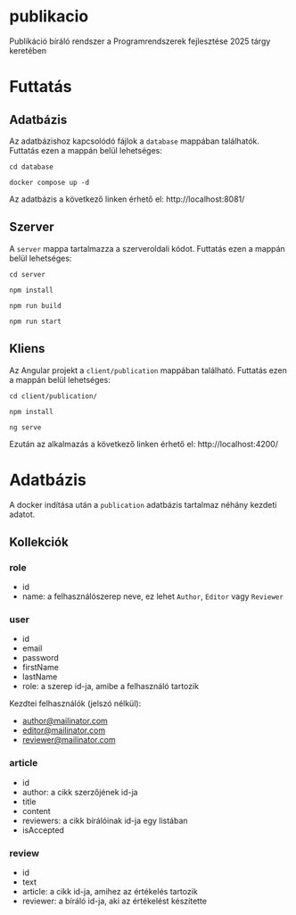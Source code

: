 # publikacio
Publikáció bíráló rendszer a Programrendszerek fejlesztése 2025 tárgy keretében

# Futtatás

## Adatbázis

Az adatbázishoz kapcsolódó fájlok a `database` mappában találhatók. Futtatás ezen a mappán belül lehetséges:

`cd database`

`docker compose up -d`

Az adatbázis a következő linken érhető el: http://localhost:8081/

## Szerver

A `server` mappa tartalmazza a szerveroldali kódot. Futtatás ezen a mappán belül lehetséges:

`cd server`

`npm install`

`npm run build`

`npm run start`

## Kliens

Az Angular projekt a `client/publication` mappában található. Futtatás ezen a mappán belül lehetséges:

`cd client/publication/`

`npm install`

`ng serve`

Ezután az alkalmazás a következő linken érhető el: http://localhost:4200/

# Adatbázis

A docker indítása után a `publication` adatbázis tartalmaz néhány kezdeti adatot.

## Kollekciók

### role

- id
- name: a felhasználószerep neve, ez lehet `Author`, `Editor` vagy `Reviewer`

### user

- id
- email
- password
- firstName
- lastName
- role: a szerep id-ja, amibe a felhasználó tartozik

Kezdtei felhasználók (jelszó nélkül):
- author@mailinator.com
- editor@mailinator.com
- reviewer@mailinator.com

### article

- id
- author: a cikk szerzőjének id-ja
- title
- content
- reviewers: a cikk bírálóinak id-ja egy listában
- isAccepted

### review

- id
- text
- article: a cikk id-ja, amihez az értékelés tartozik
- reviewer: a bíráló id-ja, aki az értékelést készítette